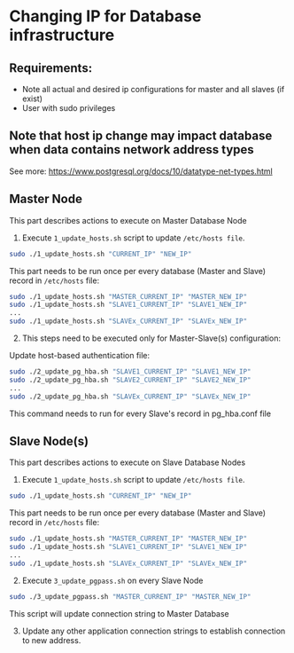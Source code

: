 # Changing IP for Database infrastructure

## Requirements:

- Note all actual and desired ip configurations for master and all slaves (if exist)
- User with sudo privileges

## Note that host ip change may impact database when data contains network address types

See more: <https://www.postgresql.org/docs/10/datatype-net-types.html>

## Master Node

This part describes actions to execute on Master Database Node

1. Execute `1_update_hosts.sh` script to update `/etc/hosts file`.

  ```bash
  sudo ./1_update_hosts.sh "CURRENT_IP" "NEW_IP"
  ```
   This part needs to be run once per every database (Master and Slave) record in `/etc/hosts` file:
  ```bash
  sudo ./1_update_hosts.sh "MASTER_CURRENT_IP" "MASTER_NEW_IP"
  sudo ./1_update_hosts.sh "SLAVE1_CURRENT_IP" "SLAVE1_NEW_IP"
  ...
  sudo ./1_update_hosts.sh "SLAVEx_CURRENT_IP" "SLAVEx_NEW_IP"
  ```

2. This steps need to be executed only for Master-Slave(s) configuration:

  Update host-based authentication file:
  ```bash
  sudo ./2_update_pg_hba.sh "SLAVE1_CURRENT_IP" "SLAVE1_NEW_IP"
  sudo ./2_update_pg_hba.sh "SLAVE2_CURRENT_IP" "SLAVE2_NEW_IP"
  ...
  sudo ./2_update_pg_hba.sh "SLAVEx_CURRENT_IP" "SLAVEx_NEW_IP"
  ```

  This command needs to run for every Slave's record in pg_hba.conf file

## Slave Node(s)

This part describes actions to execute on Slave Database Nodes

1. Execute `1_update_hosts.sh` script to update `/etc/hosts file`.

  ```bash
  sudo ./1_update_hosts.sh "CURRENT_IP" "NEW_IP"
  ```
   This part needs to be run once per every database (Master and Slave) record in `/etc/hosts` file:
  ```bash
  sudo ./1_update_hosts.sh "MASTER_CURRENT_IP" "MASTER_NEW_IP"
  sudo ./1_update_hosts.sh "SLAVE1_CURRENT_IP" "SLAVE1_NEW_IP"
  ...
  sudo ./1_update_hosts.sh "SLAVEx_CURRENT_IP" "SLAVEx_NEW_IP"
  ```

2. Execute `3_update_pgpass.sh` on every Slave Node
```bash
sudo ./3_update_pgpass.sh "MASTER_CURRENT_IP" "MASTER_NEW_IP"
```
This script will update connection string to Master Database

3. Update any other application connection strings to establish connection to new address.
